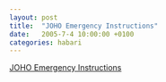 ```yaml
---
layout: post
title:  "JOHO Emergency Instructions"
date:   2005-7-4 10:00:00 +0100
categories: habari
---
```

<a href="http://www.hyperorg.com/misc/emergency.html">JOHO Emergency Instructions</a>